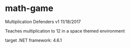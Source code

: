 # math-game

Multiplication Defenders v1 11/18/2017

Teaches multiplication to 12 in a space themed environment

target .NET framework: 4.6.1 
